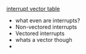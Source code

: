 [interrupt vector table](https://en.wikipedia.org/wiki/Interrupt_vector_table)

- what even are interrupts?
- Non-vectored interrupts
- Vectored interrupts
- whats a vector though
- 